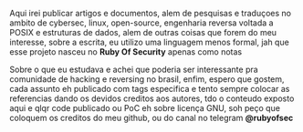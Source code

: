 Aqui irei publicar artigos e documentos, alem de pesquisas e traduçoes no ambito de cybersec, linux, open-source, engenharia reversa voltada a POSIX e estruturas de dados, alem de outras coisas que forem do meu interesse, sobre a escrita, eu utilizo uma linguagem menos formal, jah que esse projeto nasceu no **Ruby Of Security** apenas como notas

Sobre o que eu estudava e achei que poderia ser interessante pra comunidade de hacking e reversing no brasil, enfim, espero que gostem, cada assunto eh publicado com tags especifica e tento sempre colocar as referencias dando os devidos creditos aos autores, tdo o conteudo exposto aqui e qlqr code publicado ou PoC eh sobre licença GNU, soh peço que coloquem os creditos do meu github, ou do canal no telegram **@rubyofsec**
